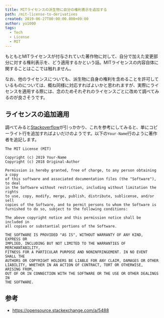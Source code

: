 ```yaml
---
title: MITライセンスの派生物に自分の権利表示を追加する
path: /mit-license-to-derivatives
created: 2019-06-27T00:00:00.000+09:00
author: yo1000
tags:
  - Tech
  - License
  - MIT
---
```


もともとMITライセンスが付与されていた著作物に対して、自分で加えた変更部分に対する権利表示を、どう適用するかという話。MITライセンスの内容自体に関することはここでは触れません。

なお、他のライセンスについても、派生物に自身の権利を含めることを許可しているものについては、概ね同様に対応すればよいかと思われますが、実際にライセンスを適用する際には、念のためそれぞれのライセンスごとに改めて調べてみるのが良さそうです。

## ライセンスの追加適用
調べてみると[Stackoverflow](https://opensource.stackexchange.com/a/5488)が引っかかり、これを参考にしてみると、単にコピーライト行を追加すればよいだけのようです。以下の`Your-Name`行のように著作者を追記します。

```
The MIT License (MIT)

Copyright (c) 2019 Your-Name
Copyright (c) 2018 Original-Author

Permission is hereby granted, free of charge, to any person obtaining a copy
of this software and associated documentation files (the "Software"), to deal
in the Software without restriction, including without limitation the rights
to use, copy, modify, merge, publish, distribute, sublicense, and/or sell
copies of the Software, and to permit persons to whom the Software is
furnished to do so, subject to the following conditions:

The above copyright notice and this permission notice shall be included in
all copies or substantial portions of the Software.

THE SOFTWARE IS PROVIDED "AS IS", WITHOUT WARRANTY OF ANY KIND, EXPRESS OR
IMPLIED, INCLUDING BUT NOT LIMITED TO THE WARRANTIES OF MERCHANTABILITY,
FITNESS FOR A PARTICULAR PURPOSE AND NONINFRINGEMENT. IN NO EVENT SHALL THE
AUTHORS OR COPYRIGHT HOLDERS BE LIABLE FOR ANY CLAIM, DAMAGES OR OTHER
LIABILITY, WHETHER IN AN ACTION OF CONTRACT, TORT OR OTHERWISE, ARISING FROM,
OUT OF OR IN CONNECTION WITH THE SOFTWARE OR THE USE OR OTHER DEALINGS IN
THE SOFTWARE.
```


## 参考
- https://opensource.stackexchange.com/a/5488
